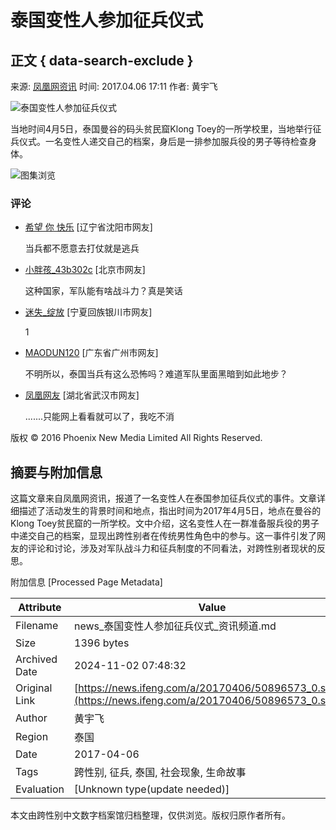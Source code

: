 # 泰国变性人参加征兵仪式

## 正文 { data-search-exclude }


来源: [凤凰网资讯](http://news.ifeng.com/)
时间: 2017.04.06 17:11
作者: 黄宇飞

![泰国变性人参加征兵仪式](http://d.ifengimg.com/mw978_mh598/p0.ifengimg.com/a/2017_14/6913857300e2b51_size75_w930_h621.jpg)

当地时间4月5日，泰国曼谷的码头贫民窟Klong Toey的一所学校里，当地举行征兵仪式。一名变性人递交自己的档案，身后是一排参加服兵役的男子等待检查身体。

![图集浏览](http://y2.ifengimg.com/a/2015/0721/clos_ph.gif)

### 评论

- [希望 你 快乐](https://gentie.ifeng.com/myComments?guid=78904679) \[辽宁省沈阳市网友\]
    
    当兵都不愿意去打仗就是逃兵
- [小胖孩\_43b302c](https://gentie.ifeng.com/myComments?guid=70987820) \[北京市网友\]

    这种国家，军队能有啥战斗力？真是笑话
- [迷失\_绽放](https://gentie.ifeng.com/myComments?guid=72260099) \[宁夏回族银川市网友\]

    1
- [MAODUN120](https://gentie.ifeng.com/myComments?guid=2345049) \[广东省广州市网友\]

    不明所以，泰国当兵有这么恐怖吗？难道军队里面黑暗到如此地步？
- [凤凰网友](https://comment.ifeng.com/viewpersonal.php?uname=凤凰网友&guid=78244726) \[湖北省武汉市网友\]

    .......只能网上看看就可以了，我吃不消

版权 © 2016 Phoenix New Media Limited All Rights Reserved.

## 摘要与附加信息

<!-- tcd_abstract -->
这篇文章来自凤凰网资讯，报道了一名变性人在泰国参加征兵仪式的事件。文章详细描述了活动发生的背景时间和地点，指出时间为2017年4月5日，地点在曼谷的Klong Toey贫民窟的一所学校。文中介绍，这名变性人在一群准备服兵役的男子中递交自己的档案，显现出跨性别者在传统男性角色中的参与。这一事件引发了网友的评论和讨论，涉及对军队战斗力和征兵制度的不同看法，对跨性别者现状的反思。
<!-- tcd_abstract_end -->

附加信息 [Processed Page Metadata]

| Attribute       | Value                                  |
|-----------------|----------------------------------------|
| Filename        | news_泰国变性人参加征兵仪式_资讯频道.md                             |
| Size            | 1396 bytes                           |
| Archived Date   | 2024-11-02 07:48:32                             |
| Original Link   | [https://news.ifeng.com/a/20170406/50896573_0.shtml](https://news.ifeng.com/a/20170406/50896573_0.shtml)                       |
| Author          | 黄宇飞                               |
| Region          | 泰国                               |
| Date            | 2017-04-06                                 |
| Tags            | 跨性别, 征兵, 泰国, 社会现象, 生命故事                                 |
| Evaluation            | [Unknown type(update needed)]                                 |
<!-- tcd_table_end -->

本文由跨性别中文数字档案馆归档整理，仅供浏览。版权归原作者所有。
